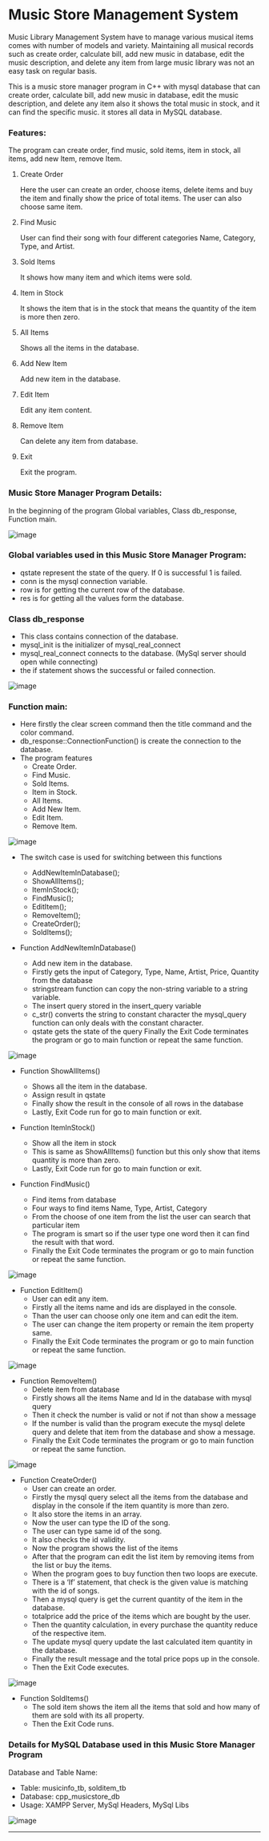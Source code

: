 # Music Store Management System

Music Library Management System have to manage various musical items comes with number of models and variety. Maintaining all musical records such as create order, calculate bill, add new music in database, edit the music description, and delete any item from large music library was not an easy task on regular basis.

This is a music store manager program in C++ with mysql database that can create order, calculate bill, add new music in database, edit the music description, and delete any item also it shows the total music in stock, and it can find the specific music. it stores all data in MySQL database.

### Features:
The program can create order, find music, sold items, item in stock, all items, add new Item, remove Item.

1. Create Order

      Here the user can create an order, choose items, delete items and buy the item and finally show the price of total items. The user can also choose same item.

2. Find Music

      User can find their song with four different categories Name, Category, Type, and Artist.

3. Sold Items
  
      It shows how many item and which items were sold.

4. Item in Stock

      It shows the item that is in the stock that means the quantity of the item is more then zero.

5. All Items

      Shows all the items in the database.

6. Add New Item

      Add new item in the database.

7. Edit Item

      Edit any item content.

8. Remove Item

      Can delete any item from database.

9. Exit

      Exit the program.
      
      
### Music Store Manager Program Details:

In the beginning of the program Global variables, Class db_response, Function main.

![image](https://user-images.githubusercontent.com/73773202/150319417-a61c6f09-551d-4b21-beef-f6cd284cf2cc.png)


### Global variables used in this Music Store Manager Program:

* qstate represent the state of the query. If 0 is successful 1 is failed.
* conn is the mysql connection variable.
* row is for getting the current row of the database.
* res is for getting all the values form the database.

### Class db_response

* This class contains connection of the database.
* mysql_init is the initializer of mysql_real_connect
* mysql_real_connect connects to the database. (MySql server should open while connecting)
* the if statement shows the successful or failed connection.

![image](https://user-images.githubusercontent.com/73773202/150319697-6cabc456-2d52-4571-9009-fa0e377a46a8.png)


### Function main:

* Here firstly the clear screen command then the title command and the color command.
* db_response::ConnectionFunction() is create the connection to the database.
* The program features
    *  Create Order.
    *  Find Music.
    *  Sold Items.
    *  Item in Stock.
    *  All Items.
    *  Add New Item.
    *  Edit Item.
    *  Remove Item.

![image](https://user-images.githubusercontent.com/73773202/150319939-3777c40b-8532-4660-8696-95c17c43ad91.png)


* The switch case is used for switching between this functions
    *  AddNewItemInDatabase();
    *  ShowAllItems();
    *  ItemInStock();
    *  FindMusic();
    *  EditItem();
    *  RemoveItem();
    *  CreateOrder();
    *  SoldItems();


* Function AddNewItemInDatabase()
    *  Add new item in the database.
    *  Firstly gets the input of Category, Type, Name, Artist, Price, Quantity from the database
    *  stringstream function can copy the non-string variable to a string variable.
    *  The insert query stored in the insert_query variable
    *  c_str() converts the string to constant character the mysql_query function can only deals with the constant character.
    *  qstate gets the state of the query
Finally the Exit Code terminates the program or go to main function or repeat the same function.

![image](https://user-images.githubusercontent.com/73773202/150320622-adc3dd5d-61aa-45b9-928c-c30ccd5964c5.png)

* Function ShowAllItems()
    *  Shows all the item in the database.
    *  Assign result in qstate
    *  Finally show the result in the console of all rows in the database
    *  Lastly, Exit Code run for go to main function or exit.
   
 * Function ItemInStock()
    *  Show all the item in stock
    *  This is same as ShowAllItems() function but this only show that items quantity is more than zero.
    *  Lastly, Exit Code run for go to main function or exit.
* Function FindMusic()
    *  Find items from database
    *  Four ways to find items Name, Type, Artist, Category
    *  From the choose of one item from the list the user can search that particular item
    *  The program is smart so if the user type one word then it can find the result with that word.
    *  Finally the Exit Code terminates the program or go to main function or repeat the same function.

![image](https://user-images.githubusercontent.com/73773202/150320928-b3bab896-b5c6-4a86-945d-80f8db41ba56.png)


* Function EditItem()
    *  User can edit any item.
    *  Firstly all the items name and ids are displayed in the console.
    *  Than the user can choose only one item and can edit the item.
    *  The user can change the item property or remain the item property same.
    *  Finally the Exit Code terminates the program or go to main function or repeat the same function.

![image](https://user-images.githubusercontent.com/73773202/150321041-06f79e39-5e76-4c5e-ae12-8985e2f0abaa.png)


* Function RemoveItem()
    *  Delete item from database
    *  Firstly shows all the items Name and Id in the database with mysql query
    *  Then it check the number is valid or not if not than show a message
    *  If the number is valid than the program execute the mysql delete query and delete that item from the database and show a message.
    *  Finally the Exit Code terminates the program or go to main function or repeat the same function.

![image](https://user-images.githubusercontent.com/73773202/150321317-5d6d3149-b7a7-43a9-b3a3-bd76b8902a6a.png)


* Function CreateOrder()
    *  User can create an order.
    *  Firstly the mysql query select all the items from the database and display in the console if the item quantity is more than zero.
    *  It also store the items in an array.
    *  Now the user can type the ID of the song.
    *  The user can type same id of the song.
    *  It also checks the id validity.
    *  Now the program shows the list of the items
    *  After that the program can edit the list item by removing items from the list or buy the items.
    *  When the program goes to buy function then two loops are execute.
    *  There is a ‘If’ statement, that check is the given value is matching with the id of songs.
    *  Then a mysql query is get the current quantity of the item in the database.
    *  totalprice add the price of the items which are bought by the user.
    *  Then the quantity calculation, in every purchase the quantity reduce of the respective item.
    *  The update mysql query update the last calculated item quantity in the database.
    *  Finally the result message and the total price pops up in the console.
    *  Then the Exit Code executes.

![image](https://user-images.githubusercontent.com/73773202/150321531-5ce2cf4f-60fa-4955-934c-e0d8efee6f7f.png)
 
* Function SoldItems()
    *  The sold item shows the item all the items that sold and how many of them are sold with its all property.
    *  Then the Exit Code runs.

### Details for MySQL Database used in this Music Store Manager Program
Database and Table Name:

* Table: musicinfo_tb, solditem_tb
* Database: cpp_musicstore_db
* Usage: XAMPP Server, MySql Headers, MySql Libs

![image](https://user-images.githubusercontent.com/73773202/150322528-3d3102b9-fcd1-4772-b080-bbc3217144c5.png)


---
